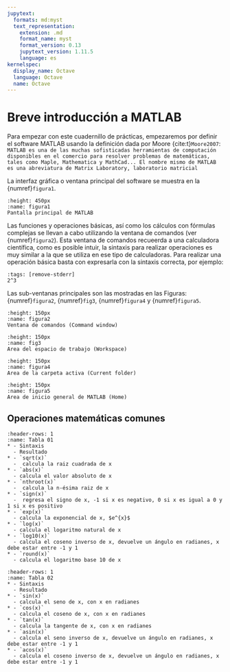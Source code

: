 ```yaml
---
jupytext:
  formats: md:myst
  text_representation:
    extension: .md
    format_name: myst
    format_version: 0.13
    jupytext_version: 1.11.5
    language: es
kernelspec:
  display_name: Octave
  language: Octave
  name: Octave
---
```


# Breve introducción a MATLAB

Para empezar con este cuadernillo de prácticas, empezaremos por definir el software MATLAB usando la definición dada por Moore {cite:t}`Moore2007`: ``MATLAB es una de las muchas sofisticadas herramientas de computación disponibles
en el comercio para resolver problemas de matemáticas, tales como Maple, Mathematica y MathCad... El nombre mismo de MATLAB es una abreviatura de Matrix Laboratory, laboratorio matricial``


La interfaz gráfica o ventana principal del software se muestra en la {numref}`figura1`.
```{figure} /images/figura1.jpg
:height: 450px
:name: figura1
Pantalla principal de MATLAB
```

Las funciones y operaciones básicas, así como los cálculos con fórmulas complejas se llevan a cabo utilizando la ventana de comandos (ver {numref}`figura2`). Esta ventana de comandos recueerda a una calculadora científica, como es posible intuir, la sintaxis para realizar operaciones es muy similar a la que se utiliza en ese tipo de calculadoras. Para realizar una operación básica basta con expresarla con la sintaxis correcta, por ejemplo: 

```{code-cell} Octave
:tags: [remove-stderr]
2^3
```

Las sub-ventanas principales son las mostradas en las Figuras: {numref}`figura2`, {numref}`fig3`, {numref}`figura4` y {numref}`figura5`.


```{figure} /images/figura2a.jpg
:height: 150px
:name: figura2
Ventana de comandos (Command window)

```
```{figure} /images/figura2b.jpg
:height: 150px
:name: fig3
Area del espacio de trabajo (Workspace)

```

```{figure} /images/figura3b.jpg
:height: 150px
:name: figura4
Area de la carpeta activa (Current folder)

```
```{figure} /images/figura3c.jpg
:height: 150px
:name: figura5
Area de inicio general de MATLAB (Home)

```

## Operaciones matemáticas comunes

```{list-table} Operaciones matemáticas 
:header-rows: 1
:name: Tabla 01
* - Sintaxis
  - Resultado
* - `sqrt(x)`
  -  calcula la raiz cuadrada de x
* - `abs(x)`
  - calcula el valor absoluto de x
* - `nthroot(x)`
  -  calcula la n-ésima raiz de x
* - `sign(x)`
  -  regresa el signo de x, -1 si x es negativo, 0 si x es igual a 0 y 1 si x es positivo
* - `exp(x)`
  - calcula la exponencial de x, $e^{x}$
* - `log(x)`
  - calcula el logaritmo natural de x
* - `log10(x)`
  - calcula el coseno inverso de x, devuelve un ángulo en radianes, x debe estar entre -1 y 1
* - `round(x)`
  - calcula el logaritmo base 10 de x  
```



```{list-table} Operaciones matemáticas con funciones trigonométricas
:header-rows: 1
:name: Tabla 02
* - Sintaxis
  - Resultado
* - `sin(x)`
  - calcula el seno de x, con x en radianes
* - `cos(x)`
  - calcula el coseno de x, con x en radianes
* - `tan(x)`
  - calcula la tangente de x, con x en radianes 
* - `asin(x)`
  - calcula el seno inverso de x, devuelve un ángulo en radianes, x debe estar entre -1 y 1
* - `acos(x)`
  - calcula el coseno inverso de x, devuelve un ángulo en radianes, x debe estar entre -1 y 1
```


